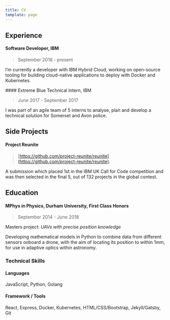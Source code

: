 ```yaml
---
title: CV
template: page
---
```


## Experience

#### Software Developer, IBM

> September 2018 - present

I’m currently a developer with IBM Hybrid Cloud, working on open-source tooling for building cloud-native applications to deploy with Docker and Kubernetes.

<!-- - Building and supporting the Node.js containers which are deployed into a user's cluster.
- Developing React UI components to visualise micro-service performance.
- Implementing a Golang CLI as an interface to the product.
- Using Test Driven Development with Mocha, Jest and Go testing libraries to deliver features across the products. -->

#### Extreme Blue Technical Intern, IBM

> June 2017 - September 2017

I was part of an agile team of 5 interns to analyse, plan and develop a technical solution for Somerset and Avon police.

<!--
- Using IBM Watson APIs to classify police evidence submitted through our Android mobile app into a Cloudant NoSQL database, displayed through a web-app for an analyst.
- Presenting our system to the UK IBM Chief Executive, the Chief of the police constabulary, and at the Extreme Blue European expo in Paris. -->

<!-- #### Previous Experiences

- NCS Program Leader, The Challenge
  > June 2018 - August 2018
- STEM Insight-Program Intern, Teach First
  > March 2017 - April 2017 -->

## Side Projects

#### Project Reunite

> [https://github.com/project-reunite/reunite](https://github.com/project-reunite/reunite).

A submission which placed 1st in the IBM UK Call for Code competition and was then selected in the final 5, out of 132 projects in the global contest.

## Education

#### MPhys in Physics, Durham University, First Class Honors

> September 2014 - June 2018

Masters project: *UAVs with precise position knowledge*

Developing mathematical models in Python to combine data from different sensors onboard a drone, with the aim of locating its position to within 1mm, for use in adaptive optics within astronomy.

### Technical Skills

#### Languages

JavaScript, Python, Golang

#### Framework / Tools

React, Express, Docker, Kubernetes, HTML/CSS/Bootstrap, Jekyll/Gatsby, Git
